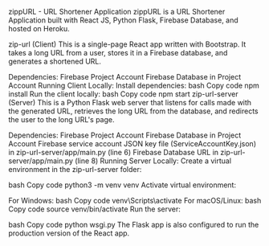 zippURL - URL Shortener Application
zippURL is a URL Shortener Application built with React JS, Python Flask, Firebase Database, and hosted on Heroku.

zip-url (Client)
This is a single-page React app written with Bootstrap. It takes a long URL from a user, stores it in a Firebase database, and generates a shortened URL.

Dependencies:
Firebase Project Account
Firebase Database in Project Account
Running Client Locally:
Install dependencies:
bash
Copy code
npm install
Run the client locally:
bash
Copy code
npm start
zip-url-server (Server)
This is a Python Flask web server that listens for calls made with the generated URL, retrieves the long URL from the database, and redirects the user to the long URL's page.

Dependencies:
Firebase Project Account
Firebase Database in Project Account
Firebase service account JSON key file (ServiceAccountKey.json) in zip-url-server/app/main.py (line 6)
Firebase Database URL in zip-url-server/app/main.py (line 8)
Running Server Locally:
Create a virtual environment in the zip-url-server folder:

bash
Copy code
python3 -m venv venv
Activate virtual environment:

For Windows:
bash
Copy code
venv\Scripts\activate
For macOS/Linux:
bash
Copy code
source venv/bin/activate
Run the server:

bash
Copy code
python wsgi.py
The Flask app is also configured to run the production version of the React app.
